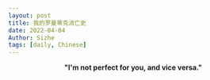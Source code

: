 ```yaml
---
layout: post
title: 我的罗曼蒂克消亡史
date: 2022-04-04
Author: Sizhe
tags: [daily, Chinese]
---
```

<p align="center"><b>
"I'm not perfect for you, and vice versa."</b>
</p>
